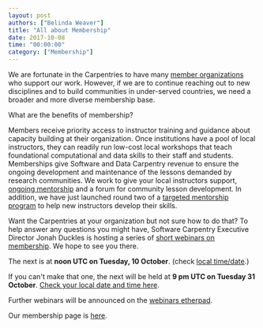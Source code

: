 ```yaml
---
layout: post
authors: ["Belinda Weaver"]
title: "All about Membership"
date: 2017-10-08
time: "00:00:00"
category: ["Membership"]
---
```


We are fortunate in the Carpentries to have many [member organizations](https://software-carpentry.org/scf/partners/) who support our work. However, if we are to continue reaching out to new disciplines and to build communities in under-served countries, we need a broader and more diverse membership base.  

What are the benefits of membership?

Members receive priority access to instructor training and guidance about capacity building at their organization. Once institutions have a pool of local instructors, they can readily run low-cost local workshops that teach foundational computational and data skills to their staff and students. Memberships give Software and Data Carpentry revenue to ensure the ongoing development and maintenance of the lessons demanded by research communities. We work to give your local instructors support, [ongoing mentorship](http://pad.software-carpentry.org/instructor-discussion) and a forum for community lesson development. In addition, we have just launched round two of a [targeted mentorship program](http://www.datacarpentry.org/blog/mentoring-round-2/) to help new instructors develop their skills.

Want the Carpentries at your organization but not sure how to do that? To help answer any questions you might have, Software Carpentry Executive Director Jonah Duckles is hosting a series of [short webinars on membership](http://pad.software-carpentry.org/membership-webinars). We hope to see you there.

The next is at **noon UTC on Tuesday, 10 October**. (check [local time/date](https://www.timeanddate.com/worldclock/fixedtime.html?msg=Carpentries+Membership+Webinar&iso=20171010T12&p1=%3A&ah=1).) 

If you can't make that one, the next will be held at **9 pm UTC on Tuesday 31 October**. [Check your local date and time  here](https://www.timeanddate.com/worldclock/fixedtime.html?msg=Carpentries+Membership+Webinar&iso=20171031T21&p1=%3A&ah=1).

Further webinars will be announced on the [webinars etherpad](http://pad.software-carpentry.org/membership-webinars).

Our membership page is [here](https://software-carpentry.org/membership/).
